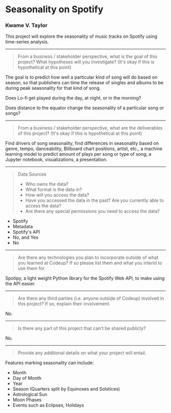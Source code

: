 # Seasonality on Spotify
### Kwame V. Taylor

This project will explore the seasonality of music tracks on Spotify using time-series analysis.

---

> From a business / stakeholder perspective, what is the goal of this project? What hypotheses will you investigate? (It's okay if this is hypothetical at this point)

The goal is to predict how well a particular kind of song will do based on season, so that publishers can time the release of singles and albums to be during peak seasonality for that kind of song.

Does Lo-fi get played during the day, at night, or in the morning?

Does distance to the equator change the seasonality of a particular song or songs?

---

> From a business / stakeholder perspective, what are the deliverables of this project? (It's okay if this is hypothetical at this point)

Find drivers of song seasonality, find differences in seasonality based on genre, tempo, danceability, Billboard chart positions, artist, etc., a machine learning model to predict amount of plays per song or type of song, a Jupyter notebook, visualizations, a presentation.

---

> Data Sources
> - Who owns the data?
> - What format is the data in?
> - How will you access the data?
> - Have you accessed the data in the past? Are you currently able to access the data?
> - Are there any special permissions you need to access the data?

- Spotify
- Metadata
- Spotify's API
- No, and Yes
- No

---

> Are there any technologies you plan to incorporate outside of what you learned at Codeup? If so please list them and what you intend to use them for.

Spotipy, a light weight Python library for the Spotify Web API, to make using the API easier.

---

> Are there any third parties (i.e. anyone outside of Codeup) involved in this project? If so, explain their involvement.

No.

---

> Is there any part of this project that can't be shared publicly?

No.

---

> Provide any additional details on what your project will entail.

Features marking seasonality can include:
 * Month
 * Day of Month
 * Year
 * Season (Quarters split by Equinoxes and Solstices)
 * Astrological Sun
 * Moon Phases
 * Events such as Eclipses, Holidays
